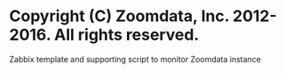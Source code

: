 # Copyright (C) Zoomdata, Inc. 2012-2016. All rights reserved.

Zabbix template and supporting script to monitor Zoomdata instance

